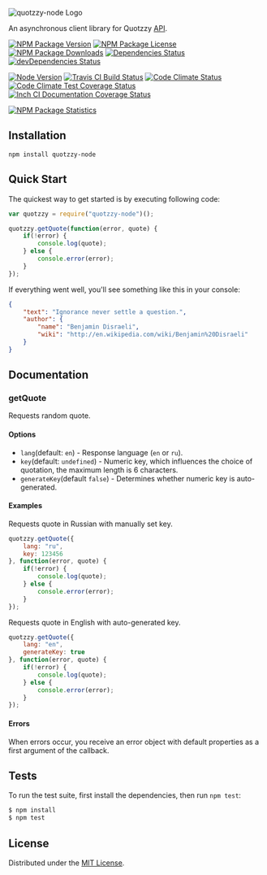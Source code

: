 ![quotzzy-node Logo][logo]

An asynchronous client library for Quotzzy [API](http://www.quotzzy.co/api/).

[![NPM Package Version][npm-package-version-badge]][npm-package-url]
[![NPM Package License][npm-package-license-badge]][npm-package-license-url]
[![NPM Package Downloads][npm-package-downloads-badge]][npm-package-url]
[![Dependencies Status][dependencies-status-badge]][dependencies-status-page-url]
[![devDependencies Status][devDependencies-status-badge]][devDependencies-status-page-url]

[![Node Version][node-version-badge]][node-downloads-page-url]
[![Travis CI Build Status][travis-ci-build-status-badge]][travis-ci-build-status-page-url]
[![Code Climate Status][code-climate-status-badge]][code-climate-status-page-url]
[![Code Climate Test Coverage Status][code-climate-test-coverage-status-badge]][code-climate-test-coverage-status-page-url]
[![Inch CI Documentation Coverage Status][inch-ci-documentation-coverage-status-badge]][inch-ci-documentation-coverage-status-page-url]

[![NPM Package Statistics][npm-package-statistics-badge]][npm-package-url]

## Installation

`npm install quotzzy-node`

## Quick Start

The quickest way to get started is by executing following code:

```javascript
var quotzzy = require("quotzzy-node")();

quotzzy.getQuote(function(error, quote) {
    if(!error) {
        console.log(quote);
    } else {
        console.error(error);
    }
});
```

If everything went well, you'll see something like this in your console:

```json
{
    "text": "Ignorance never settle a question.",
    "author": {
        "name": "Benjamin Disraeli",
        "wiki": "http://en.wikipedia.com/wiki/Benjamin%20Disraeli"
    }
}
```

## Documentation

### getQuote

Requests random quote.

#### Options

- `lang`(default: `en`) - Response language (`en` or `ru`).
- `key`(default: `undefined`) - Numeric key, which influences the choice of quotation, the maximum length is 6 characters.
- `generateKey`(default `false`) - Determines whether numeric key is auto-generated.

#### Examples

Requests quote in Russian with manually set key.

```javascript
quotzzy.getQuote({
    lang: "ru",
    key: 123456
}, function(error, quote) {
    if(!error) {
        console.log(quote);
    } else {
        console.error(error);
    }
});
```

Requests quote in English with auto-generated key.

```javascript
quotzzy.getQuote({
    lang: "en",
    generateKey: true
}, function(error, quote) {
    if(!error) {
        console.log(quote);
    } else {
        console.error(error);
    }
});
```

#### Errors

When errors occur, you receive an error object with default properties as a first argument of the callback.

## Tests

To run the test suite, first install the dependencies, then run `npm test`:

```bash
$ npm install
$ npm test
```

## License

Distributed under the [MIT License](LICENSE).

[logo]: https://cldup.com/aOQeC4InDh.png

[npm-package-url]: https://npmjs.org/package/quotzzy-node

[npm-package-version-badge]: https://img.shields.io/npm/v/quotzzy-node.svg?style=flat-square

[npm-package-license-badge]: https://img.shields.io/npm/l/quotzzy-node.svg?style=flat-square
[npm-package-license-url]: http://opensource.org/licenses/MIT

[npm-package-downloads-badge]: https://img.shields.io/npm/dm/quotzzy-node.svg?style=flat-square

[dependencies-status-badge]: https://david-dm.org/AnatoliyGatt/quotzzy-node.svg?style=flat-square
[dependencies-status-page-url]: https://david-dm.org/AnatoliyGatt/quotzzy-node#info=dependencies

[devDependencies-status-badge]: https://david-dm.org/AnatoliyGatt/quotzzy-node/dev-status.svg?style=flat-square
[devDependencies-status-page-url]: https://david-dm.org/AnatoliyGatt/quotzzy-node#info=devDependencies

[node-version-badge]: https://img.shields.io/node/v/quotzzy-node.svg?style=flat-square
[node-downloads-page-url]: https://nodejs.org/download/

[travis-ci-build-status-badge]: https://img.shields.io/travis/AnatoliyGatt/quotzzy-node.svg?style=flat-square
[travis-ci-build-status-page-url]: https://travis-ci.org/AnatoliyGatt/quotzzy-node

[code-climate-status-badge]: https://img.shields.io/codeclimate/github/AnatoliyGatt/quotzzy-node.svg?style=flat-square
[code-climate-status-page-url]: https://codeclimate.com/github/AnatoliyGatt/quotzzy-node

[code-climate-test-coverage-status-badge]: https://img.shields.io/codeclimate/coverage/github/AnatoliyGatt/quotzzy-node.svg?style=flat-square
[code-climate-test-coverage-status-page-url]: https://codeclimate.com/github/AnatoliyGatt/quotzzy-node/coverage

[inch-ci-documentation-coverage-status-badge]: https://inch-ci.org/github/AnatoliyGatt/quotzzy-node.svg?style=flat-square
[inch-ci-documentation-coverage-status-page-url]: https://inch-ci.org/github/AnatoliyGatt/quotzzy-node

[npm-package-statistics-badge]: https://nodei.co/npm/quotzzy-node.png?downloads=true&downloadRank=true&stars=true